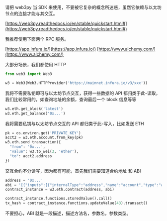 请把 web3py 当 SDK 来使用，不要被它复杂的概念所迷惑，虽然它依赖与以太坊节点的连接才能与其交互。

[https://web3py.readthedocs.io/en/stable/quickstart.html#](https://web3py.readthedocs.io/en/stable/quickstart.html#)


我推荐使用下面两个 RPC 服务。

[https://app.infura.io/](https://app.infura.io/)
[https://www.alchemy.com/](https://www.alchemy.com/)

大部分场景，我们都使用 HTTP

```python
from web3 import Web3

w3 = Web3(Web3.HTTPProvider('https://mainnet.infura.io/v3/xxx'))
```

我将不需要私钥即可与以太坊节点交互，获得一些数据的 API 都归类于此-读取，我们比较常用的，如查询地址的余额，查询最后一个 block 信息等等

```python
w3.eth.get_block('latest')
w3.eth.get_balance('0x...')
```

我将需要私钥与以太坊节点交互的 API 都归类于此-写入，比如发送 ETH

```python
pk = os.environ.get('PRIVATE_KEY')
acct2 = w3.eth.account.from_key(pk)
w3.eth.send_transaction({
  "from": '0x...',
  "value": w3.to_wei(3, 'ether'),
  "to": acct2.address
})
```

交互合约不分读写，因为都有可能，首先我们需要知道合约地址 和 ABI

```python
address = '0x...'
abi = '[{"inputs":[{"internalType":"address","name":"account","type":"address"},{"internalType":"address","name":"minter_","type":"address"},'
contract_instance = w3.eth.contract(address, abi)

contract_instance.functions.storedValue().call()
tx_hash = contract_instance.functions.updateValue(43).transact()
```

不要担心，ABI 就是一段描述，描述方法名，参数名，参数类型。